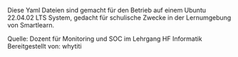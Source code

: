 Diese Yaml Dateien sind gemacht für den Betrieb auf einem Ubuntu 22.04.02 LTS System,
gedacht für schulische Zwecke in der Lernumgebung von Smartlearn.

Quelle: Dozent für Monitoring und SOC im Lehrgang HF Informatik
Bereitgestellt von: whytiti
